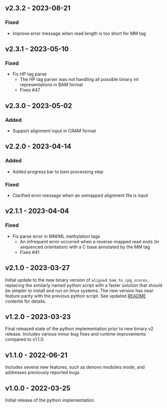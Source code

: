 ## v2.3.2 - 2023-08-21

### Fixed
- Improve error message when read length is too short for MM tag

## v2.3.1 - 2023-05-10

### Fixed
- Fix HP tag parse
  - The HP tag parser was not handling all possible binary int representations in BAM format
  - Fixes #47

## v2.3.0 - 2023-05-02

### Added
- Support alignment input in CRAM format

## v2.2.0 - 2023-04-14

### Added
- Added progress bar to bam processing step

### Fixed
- Clarified error message when an unmapped alignment file is input

## v2.1.1 - 2023-04-04

### Fixed
- Fix parse error in MM/ML methylation tags
  - An infrequent error occurred when a reverse-mapped read ends (in sequenced orientation) with a C base annotated by the MM tag
  - Fixes #41

## v2.1.0 - 2023-03-27

Initial update to the new binary version of `aligned_bam_to_cpg_scores`, replacing the similarly named python script
with a faster solution that should be simpler to install and run on linux systems. The new version has
near feature parity with the previous python script. See updated [README](README.md) contents for details.

## v1.2.0 - 2023-03-23

Final released state of the python implementation prior to new binary v2 release. Includes various minor bug fixes and
runtime improvements compared to v1.1.0.

## v1.1.0 - 2022-06-21

Includes several new features, such as denovo modsites mode, and addresses previously reported bugs

## v1.0.0 - 2022-03-25

Initial release of the python implementation.
